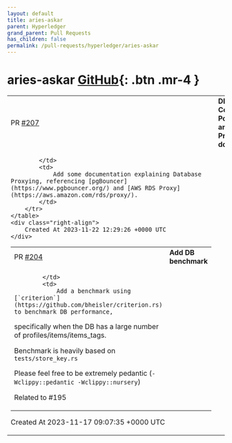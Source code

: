 ```yaml
---
layout: default
title: aries-askar
parent: Hyperledger
grand_parent: Pull Requests
has_children: false
permalink: /pull-requests/hyperledger/aries-askar
---
```


# aries-askar <span class="fs-3 right-align">[GitHub](https://github.com/hyperledger/aries-askar){: .btn .mr-4 }</span>


<div>
    <table>
        <tr>
            <td>
                PR <a href="https://github.com/hyperledger/aries-askar/pull/207" class=".btn">#207</a>
            </td>
            <td>
                <b>
                    DB Connection Pooling and Proxying docs
                </b>
            </td>
        </tr>
        <tr>
            <td>
                
            </td>
            <td>
                Add some documentation explaining Database Proxying, referencing [pgBouncer](https://www.pgbouncer.org/) and [AWS RDS Proxy](https://aws.amazon.com/rds/proxy/).
            </td>
        </tr>
    </table>
    <div class="right-align">
        Created At 2023-11-22 12:29:26 +0000 UTC
    </div>
</div>

<div>
    <table>
        <tr>
            <td>
                PR <a href="https://github.com/hyperledger/aries-askar/pull/204" class=".btn">#204</a>
            </td>
            <td>
                <b>
                    Add DB benchmark
                </b>
            </td>
        </tr>
        <tr>
            <td>
                
            </td>
            <td>
                Add a benchmark using [`criterion`](https://github.com/bheisler/criterion.rs) to benchmark DB performance,
specifically when the DB has a large number of profiles/items/items_tags.

Benchmark is heavily based on `tests/store_key.rs`

Please feel free to be extremely pedantic (`-Wclippy::pedantic -Wclippy::nursery`)

Related to #195 
            </td>
        </tr>
    </table>
    <div class="right-align">
        Created At 2023-11-17 09:07:35 +0000 UTC
    </div>
</div>

